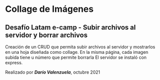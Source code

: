 # Collage de Imágenes
## Desafío Latam e-camp - Subir archivos al servidor y borrar archivos

Creación de un CRUD que permita subir archivos al servidor y mostrarlos en una hoja diseñada como collage.
En la misma página, cada imagen subida tiene u número que permite borrarla
El servidor se instaló con express.

Realizado por ***Darío Valenzuela***, octubre 2021